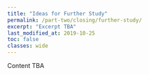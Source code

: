 ```yaml
---
title: "Ideas for Further Study"
permalink: /part-two/closing/further-study/
excerpt: "Excerpt TBA"
last_modified_at: 2019-10-25
toc: false
classes: wide
---
```



Content TBA